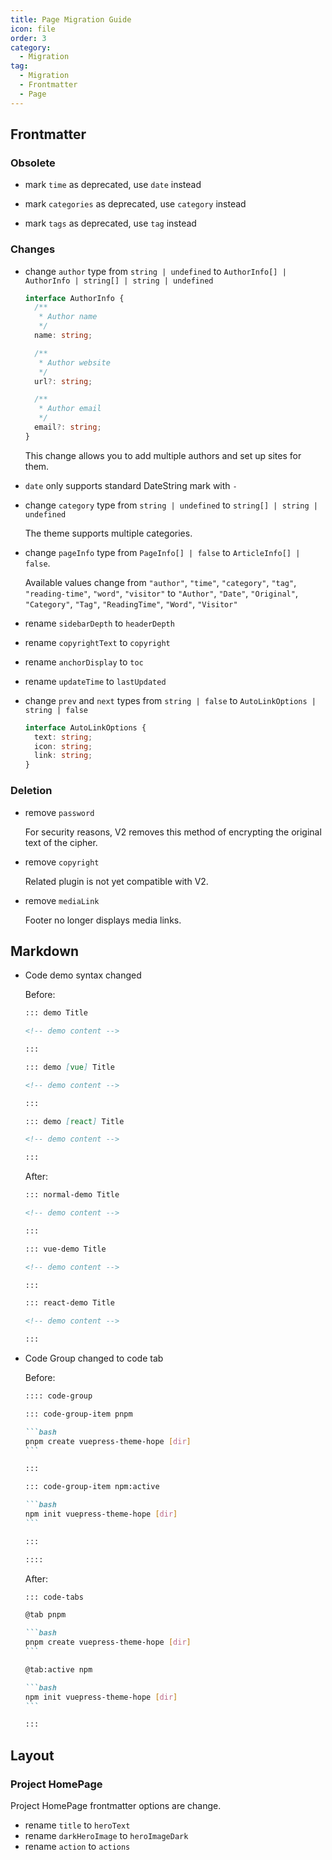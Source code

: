 ```yaml
---
title: Page Migration Guide
icon: file
order: 3
category:
  - Migration
tag:
  - Migration
  - Frontmatter
  - Page
---
```


## Frontmatter

### Obsolete

- mark `time` as deprecated, use `date` instead

- mark `categories` as deprecated, use `category` instead

- mark `tags` as deprecated, use `tag` instead

### Changes

- change `author` type from `string | undefined` to `AuthorInfo[] | AuthorInfo | string[] | string | undefined`

  ```ts
  interface AuthorInfo {
    /**
     * Author name
     */
    name: string;

    /**
     * Author website
     */
    url?: string;

    /**
     * Author email
     */
    email?: string;
  }
  ```

  This change allows you to add multiple authors and set up sites for them.

- `date` only supports standard DateString mark with `-`

- change `category` type from `string | undefined` to `string[] | string | undefined`

  The theme supports multiple categories.

- change `pageInfo` type from `PageInfo[] | false` to `ArticleInfo[] | false`.

  Available values ​​change from `"author"`, `"time"`, `"category"`, `"tag"`, `"reading-time"`, `"word"`, `"visitor"` to `"Author"`, `"Date"`, `"Original"`, `"Category"`, `"Tag"`, `"ReadingTime"`, `"Word"`, `"Visitor"`

- rename `sidebarDepth` to `headerDepth`

- rename `copyrightText` to `copyright`

- rename `anchorDisplay` to `toc`

- rename `updateTime` to `lastUpdated`

- change `prev` and `next` types from `string | false` to `AutoLinkOptions | string | false`

  ```ts
  interface AutoLinkOptions {
    text: string;
    icon: string;
    link: string;
  }
  ```

### Deletion

- remove `password`

  For security reasons, V2 removes this method of encrypting the original text of the cipher.

- remove `copyright`

  Related plugin is not yet compatible with V2.

- remove `mediaLink`

  Footer no longer displays media links.

## Markdown

- Code demo syntax changed

  Before:

  ```md
  ::: demo Title

  <!-- demo content -->

  :::

  ::: demo [vue] Title

  <!-- demo content -->

  :::

  ::: demo [react] Title

  <!-- demo content -->

  :::
  ```

  After:

  ```md
  ::: normal-demo Title

  <!-- demo content -->

  :::

  ::: vue-demo Title

  <!-- demo content -->

  :::

  ::: react-demo Title

  <!-- demo content -->

  :::
  ```

- Code Group changed to code tab

  Before:

  ````md
  :::: code-group

  ::: code-group-item pnpm

  ```bash
  pnpm create vuepress-theme-hope [dir]
  ```

  :::

  ::: code-group-item npm:active

  ```bash
  npm init vuepress-theme-hope [dir]
  ```

  :::

  ::::
  ````

  After:

  ````md
  ::: code-tabs

  @tab pnpm

  ```bash
  pnpm create vuepress-theme-hope [dir]
  ```

  @tab:active npm

  ```bash
  npm init vuepress-theme-hope [dir]
  ```

  :::
  ````

## Layout

### Project HomePage

Project HomePage frontmatter options are change.

- rename `title` to `heroText`
- rename `darkHeroImage` to `heroImageDark`
- rename `action` to `actions`
